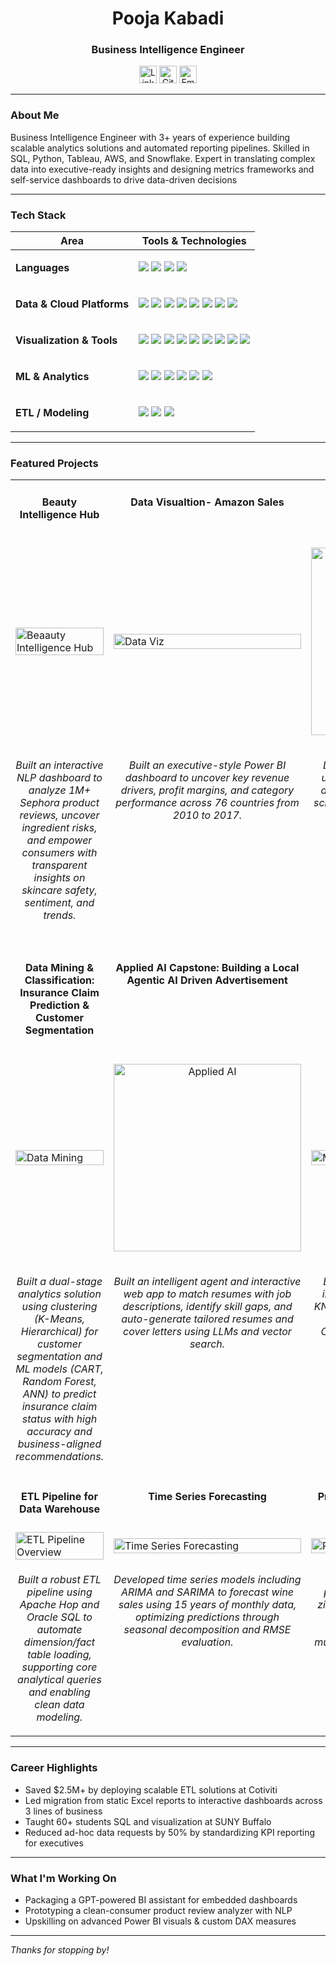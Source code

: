 <h1 align="center">Pooja Kabadi</h1>
<h3 align="center">Business Intelligence Engineer</h3>

<p align="center">
  <a href="https://www.linkedin.com/in/pooja-kabadi-26b1151a6/"><img src="https://github.com/user-attachments/assets/b3632ac5-8e0d-46f9-9966-e384f9081206" alt="Linked Icon" height="28px" /></a>
  <a href="https://github.com/poojakabadi"><img src="https://github.com/user-attachments/assets/35542d84-6d00-42e0-896e-b2f9dc021b7a" alt="Github Icon" height="28px" /></a>
  <a href="mailto:kabadi.pooja18@gmail.com"><img src="https://github.com/user-attachments/assets/d26a9eaf-10e7-4dbf-8454-1ba3d2cb6040" alt="Email Icon" height="28px" /></a>
</p>


---

### About Me

Business Intelligence Engineer with 3+ years of experience building scalable analytics solutions and automated reporting pipelines. 
Skilled in SQL, Python, Tableau, AWS, and Snowflake. Expert in translating complex data into executive-ready insights and 
designing metrics frameworks and self-service dashboards to drive data-driven decisions

---


### Tech Stack

| Area | Tools & Technologies |
|------|----------------------|
| **Languages** | <p align="left"> <img src="https://img.shields.io/badge/Python-3776AB?style=for-the-badge&logo=python&logoColor=white" />  <img src="https://img.shields.io/badge/R-276DC3?style=for-the-badge&logo=r&logoColor=white" />  <img src="https://img.shields.io/badge/SQL-4479A1?style=for-the-badge&logo=postgresql&logoColor=white" />  <img src="https://img.shields.io/badge/Bash-4EAA25?style=for-the-badge&logo=gnubash&logoColor=white" /> </p> |
| **Data & Cloud Platforms** | <p align="left"> <img src="https://img.shields.io/badge/Snowflake-56B9DA?style=for-the-badge&logo=snowflake&logoColor=white" /> <img src="https://img.shields.io/badge/AWS_S3-FF9900?style=for-the-badge&logo=amazonaws&logoColor=white" /> <img src="https://img.shields.io/badge/AWS_Redshift-8C4FFF?style=for-the-badge&logo=amazonaws&logoColor=white" /> <img src="https://img.shields.io/badge/AWS_EC2-FF9900?style=for-the-badge&logo=amazonaws&logoColor=white" /> <img src="https://img.shields.io/badge/DynamoDB-4053D6?style=for-the-badge&logo=amazon-dynamodb&logoColor=white" />  <img src="https://img.shields.io/badge/Hadoop-66CCFF?style=for-the-badge&logo=apachehadoop&logoColor=black" /> <img src="https://img.shields.io/badge/Cloudera-EE8D00?style=for-the-badge&logo=cloudera&logoColor=white" /> <img src="https://img.shields.io/badge/Oracle_DB-F80000?style=for-the-badge&logo=oracle&logoColor=white" /> </p> |
| **Visualization & Tools** | <p align="left">  <img src="https://img.shields.io/badge/Tableau-E97627?style=for-the-badge&logo=tableau&logoColor=white" /> <img src="https://img.shields.io/badge/Power_BI-F2C811?style=for-the-badge&logo=powerbi&logoColor=black" /> <img src="https://img.shields.io/badge/Looker-4285F4?style=for-the-badge&logo=looker&logoColor=white" /> <img src="https://img.shields.io/badge/QuickSight-232F3E?style=for-the-badge&logo=amazon-aws&logoColor=white" /> <img src="https://img.shields.io/badge/SAP_BO-0FAAFF?style=for-the-badge&logo=sap&logoColor=white" /> <img src="https://img.shields.io/badge/Hive-FDEE21?style=for-the-badge&logo=apachehive&logoColor=black" /> <img src="https://img.shields.io/badge/Impala-FF9900?style=for-the-badge" /> <img src="https://img.shields.io/badge/Git-F05032?style=for-the-badge&logo=git&logoColor=white" /> <img src="https://img.shields.io/badge/Jira-0052CC?style=for-the-badge&logo=jira&logoColor=white" /></p> |
| **ML & Analytics** | <p align="left">  <img src="https://img.shields.io/badge/Pandas-150458?style=for-the-badge&logo=pandas&logoColor=white" /> <img src="https://img.shields.io/badge/Scikit--Learn-F7931E?style=for-the-badge&logo=scikit-learn&logoColor=white" />  <img src="https://img.shields.io/badge/A/B%20Testing-7B1FA2?style=for-the-badge" />  <img src="https://img.shields.io/badge/PySpark-E25A1C?style=for-the-badge&logo=apachespark&logoColor=white" />  <img src="https://img.shields.io/badge/Matplotlib-0C63B4?style=for-the-badge" />  <img src="https://img.shields.io/badge/Seaborn-2E7DB4?style=for-the-badge" /></p> |
| **ETL / Modeling** | <p align="left"> <img src="https://img.shields.io/badge/Apache_Hop-231F20?style=for-the-badge&logo=apache&logoColor=white" /> <img src="https://img.shields.io/badge/Star_Schema-4B8BBE?style=for-the-badge" />  <img src="https://img.shields.io/badge/Snowflake_Modeling-56B9DA?style=for-the-badge&logo=snowflake&logoColor=white" /></p> |

---

### Featured Projects

<table>
    <tr>
    <td width="33%" valign="top">
      <h4 align="center">Beauty Intelligence Hub</h4>
    </td>
     <td width="33%" valign="top">
      <h4 align="center">Data Visualtion- Amazon Sales</h4>
    </td>
     <td width="33%" valign="top">
      <h4 align="center">Revenue in Motion – Seasonal BI Dashboard</h4>
    </td>
  </tr>
   <tr>
    <td width="33%" valign="middle">
      <a href="https://github.com/PoojaKabadi/Beauty-Intelligence-Hub/blob/main/README.md">
        <img src="https://github.com/user-attachments/assets/09e99baf-c5c3-43e7-89f3-d6cf303138ba" alt="Beaauty Intelligence Hub" width="100%" />
      </a>
    </td>
     <td width="33%" valign="middle">
       <a href="https://github.com/PoojaKabadi/Data-Visualisation-Amazon-Sales/blob/main/README.md">
        <img src="https://github.com/user-attachments/assets/f9277f5c-b597-4fbe-bdde-93bd0bf87bf2" alt="Data Viz" width="100%" /> 
      </a>
       </td>
     <td width="33%" valign="middle">
      <p align="center">
        <a href="https://github.com/PoojaKabadi/Seasonal-PowerBI-Dashboard/blob/main/README.md">
          <img src="https://github.com/user-attachments/assets/8121dc62-ab28-4287-826c-236028ddd1dc" alt="PowerBI Dashboard" width="300px" />
        </a>
      </p>
      </td>
  </tr>
  <tr>
    <td width="33%" valign="top">
      <p align="center">
        <i>
        Built an interactive NLP dashboard to analyze 1M+ Sephora product reviews, uncover ingredient risks, and empower consumers with transparent insights on skincare safety, sentiment, and trends.  </i><br>
        </i><br>
      </p>
    </td>
     <td width="33%" valign="top">
       <p align="center">
        <i>
         Built an executive-style Power BI dashboard to uncover key revenue drivers, profit margins, and category performance across 76 countries from 2010 to 2017.
  </i><br>
      </p>
    </td>
     <td width="33%" valign="top">
      <p align="center">
        <i>
          Designed a Power BI dashboard to uncover seasonal revenue patterns and business momentum using star schema modeling, DAX measures, and multi-dimensional slicing.
        </i>
      </p>
    </td>
  </tr>

  
  <tr>
  <td width="33%" valign="top">
      <h4 align="center">Data Mining & Classification: Insurance Claim Prediction & Customer Segmentation</h4>
    </td>
     <td width="33%" valign="top">
      <h4 align="center">Applied AI Capstone: Building a Local Agentic AI Driven Advertisement</h4>
    </td>
    <td width="33%" valign="top">
        <h4 align="center">Machine Learning</h4>
    </td>
  </tr>
  <tr>
     <td width="33%" valign="middle">
       <a href="https://github.com/PoojaKabadi/Data-mining-Project/blob/main/README.md">
        <img src="https://github.com/user-attachments/assets/5baeb367-cdc2-4885-8502-fb659c80f1f7" alt="Data Mining" width="100%" /> 
       </a>
       </td>
     <td width="33%" valign="middle">
      <p align="center">
        <a href="https://github.com/PoojaKabadi/Applied-AI/blob/main/README.md">
          <img src="https://github.com/user-attachments/assets/ea143d89-f712-49aa-bd82-4254122f0b43" alt="Applied AI" alt="ETL" width="300px" />
        </a>
      </p>
      </td>
    <td width="33%" valign="middle">
      <a href="https://github.com/PoojaKabadi/Machine-Learning-Project/blob/main/README.md">
        <img src="https://github.com/user-attachments/assets/641a8b8c-1772-446c-9af3-c65c2520cd28" alt="Machine Learning" width="100%" />
      </a>
    </td>
  </tr>

   <tr>
    <td width="33%" valign="top">
       <p align="center">
        <i>
         Built a dual-stage analytics solution using clustering (K-Means, Hierarchical) for customer segmentation and ML models (CART, Random Forest, ANN) to predict insurance claim status with high accuracy and business-aligned recommendations.
  </i><br>
      </p>
    </td>
     <td width="33%" valign="top">
      <p align="center">
        <i>
          Built an intelligent agent and interactive web app to match resumes with job descriptions, identify skill gaps, and auto-generate tailored resumes and cover letters using LLMs and vector search.
        </i>
      </p>
    </td>
    <td width="33%" valign="top">
      <p align="center">
        <i>
         Built multiple classification models including Logistic Regression, LDA, KNN, and Naïve Bayes to predict voter party preference (Labour vs Conservative) using survey data on economic conditions, political knowledge, and Euroscepticism.
        </i><br>
      </p>
    </td>
  </tr>



  <!-- 👇 Add more rows below -->
 <tr>
    <td width="33%" valign="top">
      <h4 align="center">ETL Pipeline for Data Warehouse</h4>
    </td>

   <td width="33%" valign="top">
      <h4 align="center">Time Series Forecasting</h4>
    </td>
   <td width="33%" valign="top">
      <h4 align="center">Predictive Modeling: Cubic Zirconia Price Estimation</h4>
    </td>
    
  </tr>
   <tr>
     <td width="33%" valign="middle">
      <a href="https://github.com/PoojaKabadi/Cloud-Datawarehouse/blob/main/README.md">
        <img src="https://github.com/user-attachments/assets/4b593a26-725b-4630-a97c-2f26b7279e0e" alt="ETL Pipeline Overview" width="100%" /> 
      </a>
    </td>

   <td width="33%" valign="middle">
      <a href="https://github.com/PoojaKabadi/Time-series-forecastiong-project/blob/main/README.md">
        <img src="https://github.com/user-attachments/assets/c986af25-4580-4dc5-80fb-844aa9fa30a8" alt="Time Series Forecasting" width="100%" />
      </a>
    </td>
    <td width="33%" valign="middle">
      <a href="https://github.com/PoojaKabadi/Predictive-modelling/blob/main/README.md">
        <img src="https://github.com/user-attachments/assets/336462d3-cb78-4661-971c-5410be829c62" alt="Predictive Modelling" width="100%" />
      </a>
    </td>
    
  </tr>
  <tr>
     <td width="33%" valign="top">
      <p align="center">
        <i>
          Built a robust ETL pipeline using Apache Hop and Oracle SQL to automate dimension/fact table loading, supporting core analytical queries and enabling clean data modeling.
        </i><br>
      </p>
    </td>

   <td width="33%" valign="top">
      <p align="center">
        <i>
          Developed time series models including ARIMA and SARIMA to forecast wine sales using 15 years of monthly data, optimizing predictions through seasonal decomposition and RMSE evaluation.
        </i><br>
      </p>
    </td>
    <td width="33%" valign="top">
      <p align="center">
        <i>
         Built a linear regression-based predictive model to estimate cubic zirconia stone prices using attributes like carat, cut, color, and clarity, improving accuracy through multicollinearity treatment and feature engineering.  </i><br>
        </i><br>
      </p>
    </td>
    
  </tr>

 </table>


---

### Career Highlights

- Saved $2.5M+ by deploying scalable ETL solutions at Cotiviti  
- Led migration from static Excel reports to interactive dashboards across 3 lines of business  
- Taught 60+ students SQL and visualization at SUNY Buffalo  
- Reduced ad-hoc data requests by 50% by standardizing KPI reporting for executives  

---

### What I'm Working On

- Packaging a GPT-powered BI assistant for embedded dashboards  
- Prototyping a clean-consumer product review analyzer with NLP  
- Upskilling on advanced Power BI visuals & custom DAX measures  

---

_Thanks for stopping by!_  

